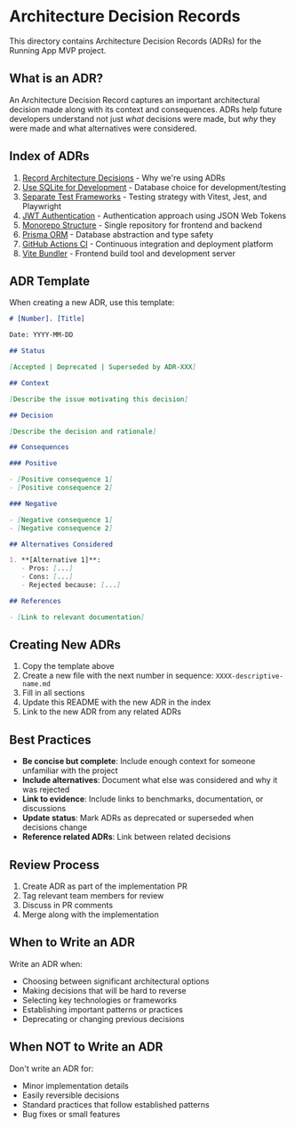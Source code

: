# Architecture Decision Records

This directory contains Architecture Decision Records (ADRs) for the Running App MVP project.

## What is an ADR?

An Architecture Decision Record captures an important architectural decision made along with its context and consequences. ADRs help future developers understand not just _what_ decisions were made, but _why_ they were made and what alternatives were considered.

## Index of ADRs

1. [Record Architecture Decisions](0001-record-architecture-decisions.md) - Why we're using ADRs
2. [Use SQLite for Development](0002-use-sqlite-for-development.md) - Database choice for development/testing
3. [Separate Test Frameworks](0003-separate-test-frameworks.md) - Testing strategy with Vitest, Jest, and Playwright
4. [JWT Authentication](0004-jwt-authentication.md) - Authentication approach using JSON Web Tokens
5. [Monorepo Structure](0005-monorepo-structure.md) - Single repository for frontend and backend
6. [Prisma ORM](0006-prisma-orm.md) - Database abstraction and type safety
7. [GitHub Actions CI](0007-github-actions-ci.md) - Continuous integration and deployment platform
8. [Vite Bundler](0008-vite-bundler.md) - Frontend build tool and development server

## ADR Template

When creating a new ADR, use this template:

```markdown
# [Number]. [Title]

Date: YYYY-MM-DD

## Status

[Accepted | Deprecated | Superseded by ADR-XXX]

## Context

[Describe the issue motivating this decision]

## Decision

[Describe the decision and rationale]

## Consequences

### Positive

- [Positive consequence 1]
- [Positive consequence 2]

### Negative

- [Negative consequence 1]
- [Negative consequence 2]

## Alternatives Considered

1. **[Alternative 1]**:
   - Pros: [...]
   - Cons: [...]
   - Rejected because: [...]

## References

- [Link to relevant documentation]
```

## Creating New ADRs

1. Copy the template above
2. Create a new file with the next number in sequence: `XXXX-descriptive-name.md`
3. Fill in all sections
4. Update this README with the new ADR in the index
5. Link to the new ADR from any related ADRs

## Best Practices

- **Be concise but complete**: Include enough context for someone unfamiliar with the project
- **Include alternatives**: Document what else was considered and why it was rejected
- **Link to evidence**: Include links to benchmarks, documentation, or discussions
- **Update status**: Mark ADRs as deprecated or superseded when decisions change
- **Reference related ADRs**: Link between related decisions

## Review Process

1. Create ADR as part of the implementation PR
2. Tag relevant team members for review
3. Discuss in PR comments
4. Merge along with the implementation

## When to Write an ADR

Write an ADR when:

- Choosing between significant architectural options
- Making decisions that will be hard to reverse
- Selecting key technologies or frameworks
- Establishing important patterns or practices
- Deprecating or changing previous decisions

## When NOT to Write an ADR

Don't write an ADR for:

- Minor implementation details
- Easily reversible decisions
- Standard practices that follow established patterns
- Bug fixes or small features
